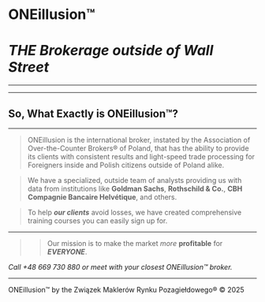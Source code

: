 # **ONEillusion™**
# ***THE Brokerage outside of Wall Street***
---

---

## **So, What Exactly is ONEillusion™?**
---

> ONEillusion is the international broker, instated by the Association of Over-the-Counter Brokers® of Poland, that has the ability to provide its clients with consistent results and light-speed trade processing for Foreigners inside and Polish citizens outside of Poland alike. 

> We have a specialized, outside team of analysts providing us with data from institutions like **Goldman Sachs**, **Rothschild & Co.**, **CBH Compagnie Bancaire Helvétique**, and others.

> To help ***our clients*** avoid losses, we have created comprehensive training courses you can easily sign up for.

---

>> Our mission is to make the market *more* **profitable** for ***EVERYONE***.

*Call +48 669 730 880 or meet with your closest ONEillusion™ broker.*

---

ONEillusion™ by the Związek Maklerów Rynku Pozagiełdowego® © 2025 

